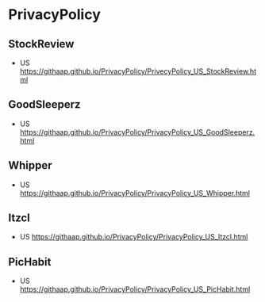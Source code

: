 # PrivacyPolicy

## StockReview
- US
https://githaap.github.io/PrivacyPolicy/PrivecyPolicy_US_StockReview.html

## GoodSleeperz
- US
https://githaap.github.io/PrivacyPolicy/PrivacyPolicy_US_GoodSleeperz.html

## Whipper
- US
https://githaap.github.io/PrivacyPolicy/PrivacyPolicy_US_Whipper.html

## Itzcl
- US
https://githaap.github.io/PrivacyPolicy/PrivacyPolicy_US_Itzcl.html

## PicHabit
- US
https://githaap.github.io/PrivacyPolicy/PrivacyPolicy_US_PicHabit.html
